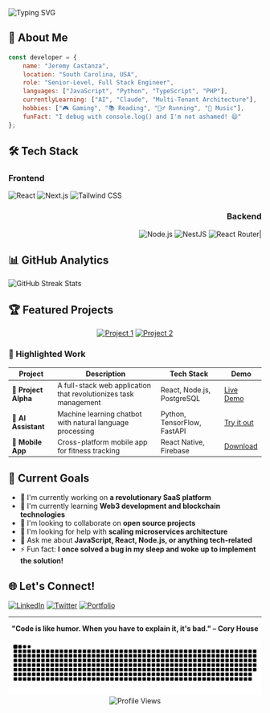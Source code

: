   <img src="https://readme-typing-svg.herokuapp.com/?font=Fira+Code&size=32&duration=2800&pause=2000&color=A855F7&center=true&vCenter=true&width=940&lines=Welcome+to+my+digital+playground!;Full+Stack+Engineer+%7C+Problem+Solver;Always+learning+new+technologies;Let's+build+something+amazing+together!" alt="Typing SVG" />

## 🚀 About Me

```javascript
const developer = {
    name: "Jeremy Castanza",
    location: "South Carolina, USA",
    role: "Senior-Level, Full Stack Engineer",
    languages: ["JavaScript", "Python", "TypeScript", "PHP"],
    currentlyLearning: ["AI", "Claude", "Multi-Tenant Architecture"],
    hobbies: ["🎮 Gaming", "📚 Reading", "🏃‍♂️ Running", "🎵 Music"],
    funFact: "I debug with console.log() and I'm not ashamed! 😄"
};
```

## 🛠️ Tech Stack

<div align="left" width="48%">

### Frontend
![React](https://img.shields.io/badge/React-20232A?style=for-the-badge&logo=react&logoColor=61DAFB)
![Next.js](https://img.shields.io/badge/Next.js-000000?style=for-the-badge&logo=next.js&logoColor=white)
![Tailwind CSS](https://img.shields.io/badge/Tailwind_CSS-38B2AC?style=for-the-badge&logo=tailwind-css&logoColor=white)

</div>

<div align="right" width="48%">

### Backend
![Node.js](https://img.shields.io/badge/Node.js-43853D?style=for-the-badge&logo=node.js&logoColor=white)
![NestJS](https://img.shields.io/badge/nestjs-%23E0234E.svg?style=for-the-badge&logo=nestjs&logoColor=white)
![React Router](https://img.shields.io/badge/React_Router-CA4245?style=for-the-badge&logo=react-router&logoColor=white)|
</div>

## 📊 GitHub Analytics
<img src="https://github-readme-streak-stats.herokuapp.com/?user=jeremycastanza&theme=tokyonight" alt="GitHub Streak Stats"/>


## 🏆 Featured Projects

<div align="center">

[![Project 1](https://github-readme-stats.vercel.app/api/pin/?username=yourusername&repo=project-1&theme=tokyonight)](https://github.com/yourusername/project-1)
[![Project 2](https://github-readme-stats.vercel.app/api/pin/?username=yourusername&repo=project-2&theme=tokyonight)](https://github.com/yourusername/project-2)

</div>

### 🌟 Highlighted Work

| Project | Description | Tech Stack | Demo |
|---------|-------------|------------|------|
| **🚀 Project Alpha** | A full-stack web application that revolutionizes task management | React, Node.js, PostgreSQL | [Live Demo](https://your-demo-link.com) |
| **🤖 AI Assistant** | Machine learning chatbot with natural language processing | Python, TensorFlow, FastAPI | [Try it out](https://your-demo-link.com) |
| **📱 Mobile App** | Cross-platform mobile app for fitness tracking | React Native, Firebase | [Download](https://your-app-store-link.com) |

## 🎯 Current Goals

- 🔭 I'm currently working on **a revolutionary SaaS platform**
- 🌱 I'm currently learning **Web3 development and blockchain technologies**
- 👯 I'm looking to collaborate on **open source projects**
- 🤔 I'm looking for help with **scaling microservices architecture**
- 💬 Ask me about **JavaScript, React, Node.js, or anything tech-related**
- ⚡ Fun fact: **I once solved a bug in my sleep and woke up to implement the solution!**

## 🌐 Let's Connect!
 
[![LinkedIn](https://img.shields.io/badge/LinkedIn-0077B5?style=for-the-badge&logo=linkedin&logoColor=white)](https://linkedin.com/in/jcasta)
[![Twitter](https://img.shields.io/badge/Twitter-1DA1F2?style=for-the-badge&logo=twitter&logoColor=white)](https://twitter.com/jcastanzame)
[![Portfolio](https://img.shields.io/badge/Portfolio-000000?style=for-the-badge&logo=firefox&logoColor=white)](https://jcastanza.me)

---

<div align="center">
  
  **"Code is like humor. When you have to explain it, it's bad." – Cory House**
  
  <img src="https://raw.githubusercontent.com/platane/platane/output/github-contribution-grid-snake-dark.svg" alt="Snake animation" />
  <img src="https://komarev.com/ghpvc/?username=jeremycastanza&style=flat-square&color=blue" alt="Profile Views"/>

</div>
